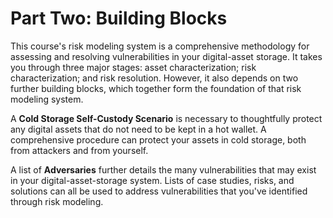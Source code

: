 # Part Two: Building Blocks
This course's risk modeling system is a comprehensive methodology for assessing and resolving vulnerabilities in your digital-asset storage. It takes you through three major stages: asset characterization; risk characterization; and risk resolution. However, it also depends on two further building blocks, which together form the foundation of that risk modeling system.

A **Cold Storage Self-Custody Scenario** is necessary to thoughtfully protect any digital assets that do not need to be kept in a hot wallet. A comprehensive procedure can protect your assets in cold storage, both from attackers and from yourself.

A list of **Adversaries** further details the many vulnerabilities that may exist in your digital-asset-storage system. Lists of case studies, risks, and solutions can all be used to address vulnerabilities that you've identified through risk modeling.
